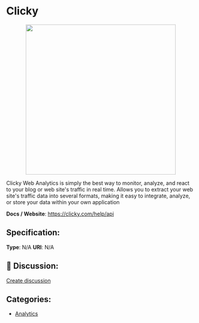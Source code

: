 # Clicky
<p align="center">
    <img width="400" src="https://raw.githubusercontent.com/apis-list/apis-list/apis/clicky/logo_256x256.png" />
</p>

Clicky Web Analytics is simply the best way to monitor, analyze, and react to your blog or web site's traffic in real time. Allows you to extract your web site's traffic data into several formats, making it easy to integrate, analyze, or store your data within your own application

**Docs / Website**: https://clicky.com/help/api

## Specification:
**Type**:  N/A 
**URI**:  N/A 

## 💬 Discussion:
[Create discussion](link)

## Categories:
- [Analytics](https://github.com/apis-list/apis-list#analytics)





